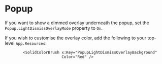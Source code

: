 # Popup


If you want to show a dimmed overlay underneath the popup, set the `Popup.LightDismissOverlayMode` property to `On`.

If you wish to customise the overlay color, add the following to your top-level `App.Resources`:
```xaml
		<SolidColorBrush x:Key="PopupLightDismissOverlayBackground"
						 Color="Red" />
```





			